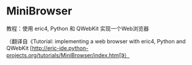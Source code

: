 # MiniBrowser

教程：使用 eric4, Python 和 QWebKit 实现一个Web浏览器

（翻译自《Tutorial: implementing a web browser with eric4, Python and QWebKit [http://eric-ide.python-projects.org/tutorials/MiniBrowser/index.html]》）
